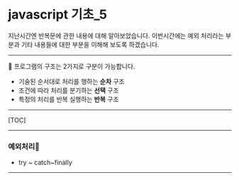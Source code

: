 # javascript 기초_5

지난시간엔 반복문에 관한 내용에 대해 알아보았습니다.
이번시간에는 예외 처리라는 부분과 기타 내용들에 대한 부분을 이해해 보도록 하겠습니다.

---

 프로그램의 구조는 2가지로 구분이 가능합니다.

- 기술된 순서대로 처리를 행하는 **순차** 구조
- 조건에 따라 처리를 분기하는 **선택** 구조
- 특정의 처리를 반복 실행하는 **반복** 구조

---

[TOC]

---

### 예외처리

- try ~ catch~finally

---
